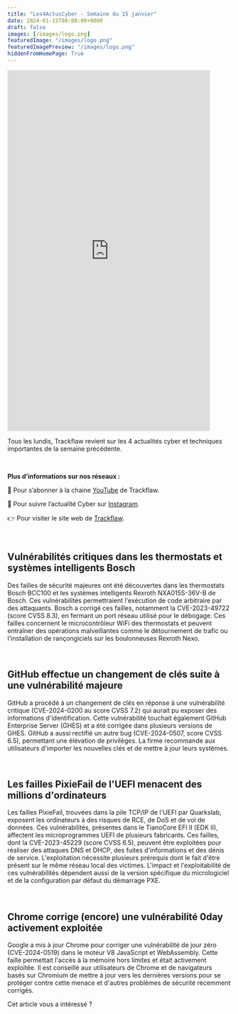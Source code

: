 ```yaml
---
title: "Les4ActusCyber - Semaine du 15 janvier"
date: 2024-01-15T08:00:00+0000
draft: false
images: [/images/logo.png]
featuredImage: "/images/logo.png"
featuredImagePreview: "/images/logo.png"
hiddenFromHomePage: True
---
```

    
<div class="flex-container">
   <div class="flex-items">
   <iframe width="456" height="811" src="https://www.youtube.com/embed/KEBLewfxv28" title="#Les4ActusCyber - Semaine du 15 janvier" frameborder="0" allow="accelerometer; autoplay; clipboard-write; encrypted-media; gyroscope; picture-in-picture; web-share" allowfullscreen></iframe>
   </div>

   <div class="flex-items">
      <p>Tous les lundis, Trackflaw revient sur les 4 actualités cyber et techniques importantes de la semaine précédente.</p>
      <br>
      <p><strong>Plus d’informations sur nos réseaux :</strong></p>
      <p>🔴 Pour s’abonner à la chaine <a href="https://www.youtube.com/@trackflaw" target="_blank" rel="noopener noreffer ">YouTube</a> de Trackflaw.</p>
      <p>📸 Pour suivre l’actualité Cyber sur <a href="https://www.instagram.com/trackflaw/" target="_blank" rel="noopener noreffer ">Instagram</a>.</p>
      <p>👉 Pour visiter le site web de <a href="https://trackflaw.com" target="_blank" rel="noopener noreffer ">Trackflaw</a>.</p>
   </div>
</div>

    
<br>

## Vulnérabilités critiques dans les thermostats et systèmes intelligents Bosch

Des failles de sécurité majeures ont été découvertes dans les thermostats Bosch BCC100 et les systèmes intelligents Rexroth NXA015S-36V-B de Bosch. Ces vulnérabilités permettraient l'exécution de code arbitraire par des attaquants. Bosch a corrigé ces failles, notamment la CVE-2023-49722 (score CVSS 8.3), en fermant un port réseau utilisé pour le débogage.
Ces failles concernent le microcontrôleur WiFi des thermostats et peuvent entraîner des opérations malveillantes comme le détournement de trafic ou l'installation de rançongiciels sur les boulonneuses Rexroth Nexo.



<br>

## GitHub effectue un changement de clés suite à une vulnérabilité majeure

GitHub a procédé à un changement de clés en réponse à une vulnérabilité critique (CVE-2024-0200 au score CVSS 7.2) qui aurait pu exposer des informations d'identification. Cette vulnérabilité touchait également GitHub Enterprise Server (GHES) et a été corrigée dans plusieurs versions de GHES.
GitHub a aussi rectifié un autre bug (CVE-2024-0507, score CVSS 6.5), permettant une élévation de privilèges. La firme recommande aux utilisateurs d'importer les nouvelles clés et de mettre à jour leurs systèmes.


<br>

## Les failles PixieFail de l'UEFI menacent des millions d'ordinateurs

Les failles PixieFail, trouvées dans la pile TCP/IP de l'UEFI par Quarkslab, exposent les ordinateurs à des risques de RCE, de DoS et de vol de données. Ces vulnérabilités, présentes dans le TianoCore EFI II (EDK II), affectent les microprogrammes UEFI de plusieurs fabricants.
Ces failles, dont la CVE-2023-45229 (score CVSS 6.5), peuvent être exploitées pour réaliser des attaques DNS et DHCP, des fuites d'informations et des dénis de service. L'exploitation nécessite plusieurs prérequis dont le fait d'être présent sur le même réseau local des victimes. L'impact et l'exploitabilité de ces vulnérabilités dépendent aussi de la version spécifique du micrologiciel et de la configuration par défaut du démarrage PXE.


<br>

## Chrome corrige (encore) une vulnérabilité 0day activement exploitée

Google a mis à jour Chrome pour corriger une vulnérabilité de jour zéro (CVE-2024-0519) dans le moteur V8 JavaScript et WebAssembly. Cette faille permettait l'accès à la mémoire hors limites et était activement exploitée.
Il est conseillé aux utilisateurs de Chrome et de navigateurs basés sur Chromium de mettre à jour vers les dernières versions pour se protéger contre cette menace et d'autres problèmes de sécurité récemment corrigés.


Cet article vous a intéressé ?

